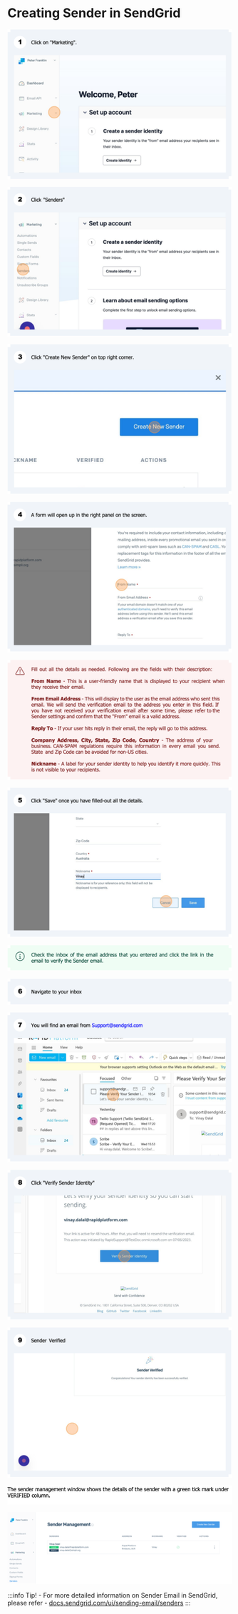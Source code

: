 # Creating Sender in SendGrid

![Picture 21.png](./downloaded_image_1705285392459.png)

![Picture 22.png](./downloaded_image_1705285393486.png)

![Picture 23.png](./downloaded_image_1705285394504.png)

![Picture 24.png](./downloaded_image_1705285395539.png)

![Picture 25.png](./downloaded_image_1705285396572.png)

![Picture 26.png](./downloaded_image_1705285397600.png)

![Picture 27.png](./downloaded_image_1705285398612.png)

![Picture 28.png](./downloaded_image_1705285399633.png)

![Picture 29.png](./downloaded_image_1705285400676.png)

![Picture 30.png](./downloaded_image_1705285401697.png)

![Picture 31.png](./downloaded_image_1705285402717.png)

![image-1689233119957.png](./downloaded_image_1705285403725.png)

![Picture 32.png](./downloaded_image_1705285404739.png)

:::info
Tip! - For more detailed information on Sender Email in SendGrid, please refer - [docs.sendgrid.com/ui/sending-email/senders](https://docs.rapidplatform.com/docs.sendgrid.com/ui/sending-email/senders)
:::